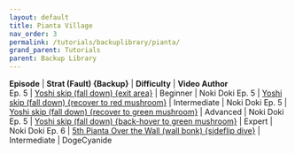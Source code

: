 ```yaml
---
layout: default
title: Pianta Village
nav_order: 3
permalink: /tutorials/backuplibrary/pianta/
grand_parent: Tutorials
parent: Backup Library
---
```

**Episode** | **Strat (Fault) {Backup}** | **Difficulty** | **Video Author**  
Ep. 5 | [Yoshi skip (fall down) {exit area}](https://www.youtube.com/watch?v=OLvShBEg8F8) | Beginner | Noki Doki
Ep. 5 | [Yoshi skip (fall down) {recover to red mushroom}](https://www.youtube.com/watch?v=cQnHKR_-KMQ) | Intermediate | Noki Doki
Ep. 5 | [Yoshi skip (fall down) {recover to green mushroom}](https://www.youtube.com/watch?v=-gYbzydwzWo) | Advanced | Noki Doki
Ep. 5 | [Yoshi skip (fall down) {back-hover to green mushroom}](https://www.youtube.com/watch?v=9p0_roOT-Xk) | Expert | Noki Doki
Ep. 6 | [5th Pianta Over the Wall (wall bonk) {sideflip dive}](https://youtu.be/pFaNUYCxXjc) | Intermediate | DogeCyanide
